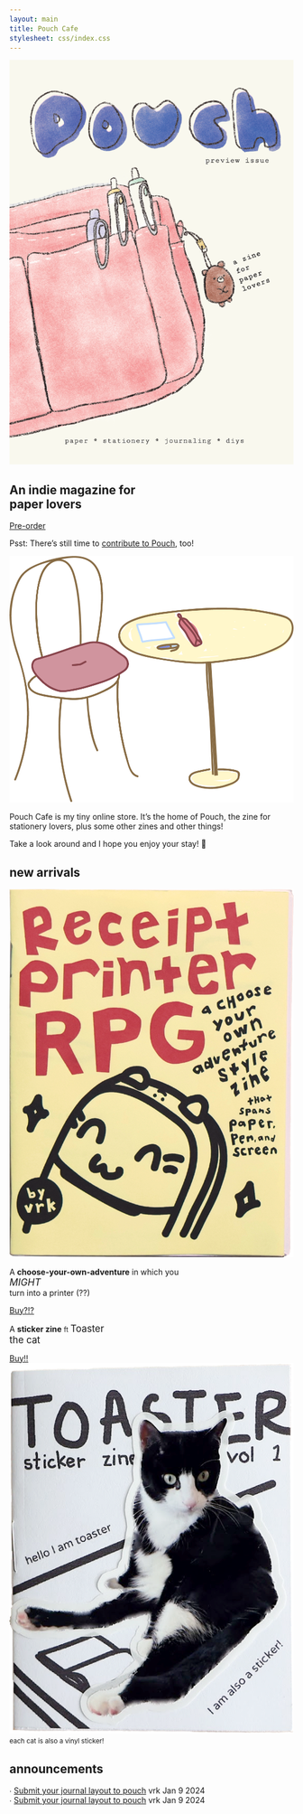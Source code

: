```yaml
---
layout: main
title: Pouch Cafe
stylesheet: css/index.css
---
```

<div id="hero">
  <div class="content">
    <a href="/preorder"><img src="/images/cover.png" class="cover" /></a>
    <div class="herotext">
      <h2>An indie magazine for<br>paper lovers</h2>
      <a href="/preorder" class="button">Pre-order</a>
      <p class="psst">Psst: There’s still time to <a href="/submit">contribute to Pouch</a>, too!</p>
    </div>
  </div>
</div>

<div id="intro">
  <div class="content">
    <img src="/images/table.png" class="cafetable" />
    <div class="explanation">
      <p>
        Pouch Cafe is my tiny online store. It’s the home of Pouch, the zine for stationery lovers, plus some other zines and other things!
      </p>
      <p>
        Take a look around and I hope you enjoy your stay! 💞
      </p>
    </div>
  </div>
</div>



<div id="newarrivals">
  <h2>new arrivals</h2>
  <div class="content">
    <div class="rprpg">
      <div class="coverbox">
        <a href="/rprpg"><img src="/images/rprpg-cover.png" class="rprpg-cover"/></a>
      </div>
      <div class="zine-explained">
        <p class="whiteoutlinetext">
          A <strong>choose-your-own-adventure</strong> in which you
          <br>
        <big><em>MIGHT</em></big><br>
        turn into a printer (??)
        </p>
        <a href="/rprpg" class="button">Buy?!?</a>
      </div> 
    </div>
    <div class="toaster">
      <div class="zine-explained">
        <p class="whiteoutlinetext">
          A <strong>sticker zine</strong> <small>ft</small>
        <big id="toasterthecat">Toaster<br> the cat</big>
        </p>
        <a href="/toasterzine" class="button">Buy!!</a>
      </div> 
      <div class="coverbox toastercoverbox">
          <a href="/toasterzine"><img src="/images/toaster-cover.png" class="toaster-cover" /></a>
          <small class="whiteoutlinetext">each cat is also a vinyl sticker!</small>
      </div> 
    </div>
  </div>
</div>

<div id="announcements">
  <h2>announcements</h2>
  <div class="content table">
    <div class="row">
      <span class="subject">
        ∙ <a href="/news/submit-jan92024">Submit your journal layout to pouch</a>
      </span>
      <span class="author">vrk</span>
      <span class="date">Jan 9 2024</span>
    </div>
    <div class="row">
      <span class="subject">
        ∙ <a href="/news/submit-jan92024">Submit your journal layout to pouch</a>
      </span>
      <span class="author">vrk</span>
      <span class="date">Jan 9 2024</span>
    </div>
  </div>
</div>